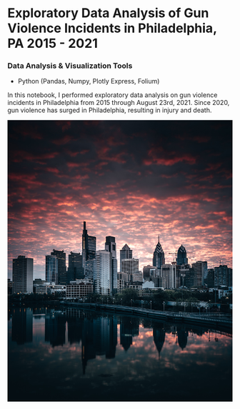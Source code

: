 # Exploratory Data Analysis of Gun Violence Incidents in Philadelphia, PA 2015 - 2021

### Data Analysis & Visualization Tools
+ Python (Pandas, Numpy, Plotly Express, Folium)

In this notebook, I performed exploratory data analysis on gun violence incidents in Philadelphia from 2015 through August 23rd, 2021.  Since 2020, gun violence has surged in Philadelphia, resulting in injury and death.  

![Philadelphia](https://github.com/MatthewLSnell/Philadelphia-Gun-Violence-Data-Exploration-Analysis/blob/main/Philadelphia.png)
